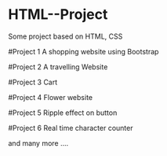 # HTML--Project
Some project based on HTML, CSS

#Project 1
 A shopping website using Bootstrap 

#Project 2
A travelling Website

#Project 3
Cart

#Project 4
Flower website

#Project 5
Ripple effect on button

#Project 6
Real time character counter


and many more ....
